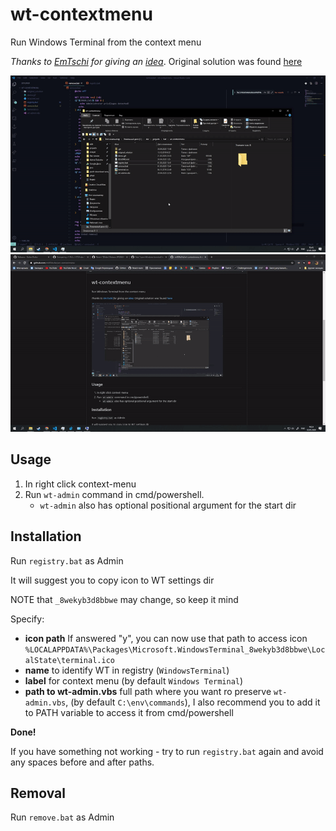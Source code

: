 # wt-contextmenu

Run Windows Terminal from the context menu

*Thanks to [EmTschi](https://github.com/EmTschi) for giving an [idea](https://github.com/microsoft/terminal/issues/632#issuecomment-539420599)*.
Original solution was found [here](https://github.com/microsoft/terminal/issues/1060)

![Gif demo](/demo.gif)
![Gif demo 2](/demo2.gif)

## Usage

1. In right click context-menu
2. Run `wt-admin` command in cmd/powershell.
   * `wt-admin` also has optional positional argument for the start dir

## Installation

Run `registry.bat` as Admin

It will suggest you to copy icon to WT settings dir

NOTE that `_8wekyb3d8bbwe` may change, so keep it mind

Specify:
* **icon path**
If answered "y", you can now use that path to access icon
`%LOCALAPPDATA%\Packages\Microsoft.WindowsTerminal_8wekyb3d8bbwe\LocalState\terminal.ico`
* **name** to identify WT in registry (`WindowsTerminal`)
* **label** for context menu (by default `Windows Terminal`)
* **path to wt-admin.vbs** full path where you want ro preserve `wt-admin.vbs`, (by default `C:\env\commands`), I also recommend you to add it to PATH variable to access it from cmd/powershell

**Done!**

If you have something not working - try to run `registry.bat` again and avoid any spaces before and after paths.

## Removal

Run `remove.bat` as Admin

